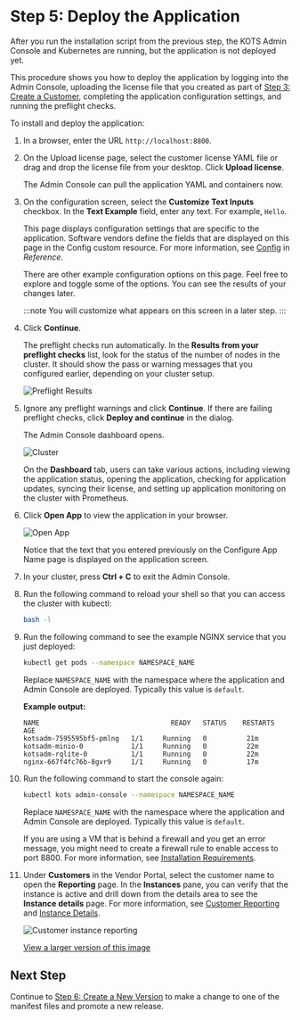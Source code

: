 # Step 5: Deploy the Application

After you run the installation script from the previous step, the KOTS Admin Console and Kubernetes are running, but the application is not deployed yet.

This procedure shows you how to deploy the application by logging into the Admin Console, uploading the license file that you created as part of [Step 3: Create a Customer](tutorial-ui-create-customer), completing the application configuration settings, and running the preflight checks.

To install and deploy the application:

1. In a browser, enter the URL `http://localhost:8800`.

1. On the Upload license page, select the customer license YAML file or drag and drop the license file from your desktop. Click **Upload license**.

   The Admin Console can pull the application YAML and containers now.

1. On the configuration screen, select the **Customize Text Inputs** checkbox. In the **Text Example** field, enter any text. For example, `Hello`.

   This page displays configuration settings that are specific to the application. Software vendors define the fields that are displayed on this page in the Config custom resource. For more information, see [Config](/reference/custom-resource-config) in _Reference_.

   There are other example configuration options on this page. Feel free to explore and toggle some of the options. You can see the results of your changes later.

   :::note
   You will customize what appears on this screen in a later step.
   :::

1. Click **Continue**.

   The preflight checks run automatically. In the **Results from your preflight checks** list, look for the status of the number of nodes in the cluster. It should show the pass or warning messages that you configured earlier, depending on your cluster setup.

   ![Preflight Results](/images/preflight-warning.png)

1. Ignore any preflight warnings and click **Continue**. If there are failing preflight checks, click **Deploy and continue** in the dialog.

   The Admin Console dashboard opens.

   ![Cluster](/images/guides/kots/application-tutorial-ui.png)

   On the **Dashboard** tab, users can take various actions, including viewing the application status, opening the application, checking for application updates, syncing their license, and setting up application monitoring on the cluster with Prometheus.

1. Click **Open App** to view the application in your browser.

   ![Open App](/images/guides/kots/open-app.png)

   Notice that the text that you entered previously on the Configure App Name page is displayed on the application screen.

1. In your cluster, press **Ctrl + C** to exit the Admin Console.

1. Run the following command to reload your shell so that you can access the cluster with kubectl:

    ```bash
    bash -l
    ```
1. Run the following command to see the example NGINX service that you just deployed:

   ```bash
   kubectl get pods --namespace NAMESPACE_NAME
   ```
   Replace `NAMESPACE_NAME` with the namespace where the application and Admin Console are deployed. Typically this value is `default`.

   **Example output:**

    ```
    NAME                                 READY   STATUS    RESTARTS   AGE
    kotsadm-7595595bf5-pmlng   1/1     Running   0          21m
    kotsadm-minio-0            1/1     Running   0          22m
    kotsadm-rqlite-0           1/1     Running   0          22m
    nginx-667f4fc76b-8gvr9     1/1     Running   0          17m
    ```

1. Run the following command to start the console again:

   ```bash
   kubectl kots admin-console --namespace NAMESPACE_NAME
   ```

   Replace `NAMESPACE_NAME` with the namespace where the application and Admin Console are deployed. Typically this value is `default`.

   If you are using a VM that is behind a firewall and you get an error message, you might need to create a firewall rule to enable access to port 8800. For more information, see [Installation Requirements](/enterprise/installing-general-requirements).

1. Under **Customers** in the Vendor Portal, select the customer name to open the **Reporting** page. In the **Instances** pane, you can verify that the instance is active and drill down from the details area to see the **Instance details** page. For more information, see [Customer Reporting](customer-reporting) and [Instance Details](instance-insights-details).

   ![Customer instance reporting](/images/customer-instances-tutorial.png)

   [View a larger version of this image](/images/customer-instances-tutorial.png)

## Next Step

Continue to [Step 6: Create a New Version](tutorial-ui-create-new-version) to make a change to one of the manifest files and promote a new release.
